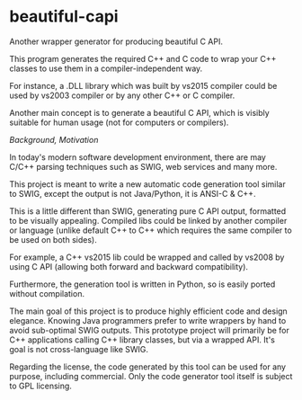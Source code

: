 # beautiful-capi
Another wrapper generator for producing beautiful C API.

This program generates the required C++ and C code to wrap
your C++ classes to use them in a compiler-independent way.

For instance, a .DLL library which was built by vs2015 compiler
could be used by vs2003 compiler or by any other C++ or C compiler.

Another main concept is to generate a beautiful C API,
which is visibly suitable for human usage (not for computers or compilers).

*Background, Motivation*

In today's modern software development environment, there are may
C/C++ parsing techniques such as SWIG, web services and many more.

This project is meant to write a new automatic code generation tool similar
to SWIG, except the output is not Java/Python, it is ANSI-C & C++.

This is a little different than SWIG, generating pure C API output, formatted to be visually appealing.
Compiled libs could be linked by another compiler or language (unlike
default C++ to C++ which requires the same compiler to be used on both
sides).

For example, a C++ vs2015 lib could be wrapped and called by vs2008 by
using C API (allowing both forward and backward compatibility).

Furthermore, the generation tool is written in Python, so is easily ported without compilation.

The main goal of this project is to produce highly efficient code and design elegance.
Knowing Java programmers prefer to write wrappers by hand to avoid sub-optimal SWIG outputs. 
This prototype project will primarily be for C++ applications calling C++ library classes, but via a wrapped API.
It's goal is not cross-language like SWIG.

Regarding the license, the code generated by this tool can be used for any purpose, including commercial.
Only the code generator tool itself is subject to GPL licensing.

